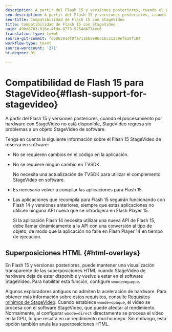 ```yaml
---
description: A partir del Flash 15 y versiones posteriores, cuando el procesamiento por hardware con StageVideo no está disponible, StageVideo regresa sin problemas a un objeto StageVideo de software.
seo-description: A partir del Flash 15 y versiones posteriores, cuando el procesamiento por hardware con StageVideo no está disponible, StageVideo regresa sin problemas a un objeto StageVideo de software.
seo-title: Compatibilidad de Flash 15 con StageVideo
title: Compatibilidad de Flash 15 con StageVideo
uuid: 49bd8703-016e-4fda-8773-5254d4774ec6
translation-type: tm+mt
source-git-commit: fd686391df0fa711bba99bc1bc312c9ef619f184
workflow-type: tm+mt
source-wordcount: '271'
ht-degree: 0%

---
```



# Compatibilidad de Flash 15 para StageVideo{#flash-support-for-stagevideo}

A partir del Flash 15 y versiones posteriores, cuando el procesamiento por hardware con StageVideo no está disponible, StageVideo regresa sin problemas a un objeto StageVideo de software.

Tenga en cuenta la siguiente información sobre el Flash 15 StageVideo de reserva en software:

* No se requieren cambios en el código en la aplicación.
* No se requiere ningún cambio en TVSDK.

   No necesita una actualización de TVSDK para utilizar el complemento StageVideo en software.
* Es necesario volver a compilar las aplicaciones para Flash 15.
* Las aplicaciones que recompila para Flash 15 seguirán funcionando con Flash 14 y versiones anteriores, siempre que estas aplicaciones no utilicen ninguna API nueva que se introdujera en Flash Player 15.

   Si la aplicación Flash 14 necesita utilizar una nueva API de Flash 15, debe llamar dinámicamente a la API con una conversión al tipo de objeto, de modo que la aplicación no falle en Flash Player 14 en tiempo de ejecución.

## Superposiciones HTML {#html-overlays}

En Flash 15 y versiones posteriores, puede mantener una visualización transparente de las superposiciones HTML cuando StageVideo de hardware deja de estar disponible y vuelve a estar en el software StageVideo. Para habilitar esta función, configure `wmode=opaque`.

Algunos exploradores antiguos no admiten la aceleración de hardware. Para obtener más información sobre estos requisitos, consulte [Requisitos mínimos de StageVideo](../../../../../tvsdk-1.4-for-desktop-hls/c-psdk-dhls-1.4-introduction/overview-prod-audience-guide/requirements/stagevideo-capabilities/r-psdk-dhls-1.4-requirements-stage-video.md). Cuando establece `wmode=opaque`, el vídeo se procesa con el software StageVideo, que puede afectar al rendimiento. Normalmente, al configurar `wmode=direct` directamente se procesa el vídeo en la GPU, lo que resulta en un rendimiento mucho mejor. Sin embargo, esta opción también anula las superposiciones HTML.
